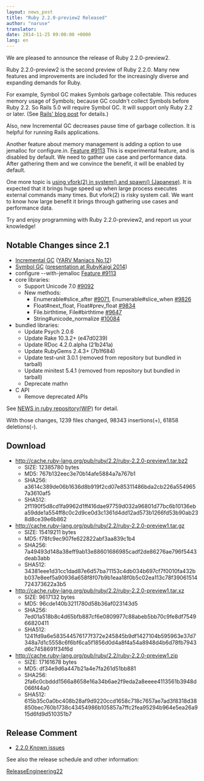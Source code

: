 ```yaml
---
layout: news_post
title: "Ruby 2.2.0-preview2 Released"
author: "naruse"
translator:
date: 2014-11-25 09:00:00 +0000
lang: en
---
```


We are pleased to announce the release of Ruby 2.2.0-preview2.

Ruby 2.2.0-preview2 is the second preview of Ruby 2.2.0.
Many new features and improvements are included for the increasingly
diverse and expanding demands for Ruby.

For example, Symbol GC makes Symbols garbage collectable.
This reduces memory usage of Symbols; because GC couldn't collect Symbols before
Ruby 2.2. So Rails 5.0 will require Symbol GC. It will support only Ruby 2.2
or later. (See [Rails' blog post](http://weblog.rubyonrails.org/2014/8/20/Rails-4-2-beta1/) for details.)

Also, new Incremental GC decreases pause time of garbage collection.
It is helpful for running Rails applications.

Another feature about memory management is adding a option to use jemalloc for configure.in.
[Feature #9113](https://bugs.ruby-lang.org/issues/9113)
This is experimental feature, and is disabled by default.
We need to gather use case and performance data.
After gathering them and we convince the benefit, it will be enabled by default.

One more topic is [using vfork(2) in system() and spawn() (Japanese)](http://www.a-k-r.org/d/2014-09.html#a2014_09_06).
It is expected that it brings huge speed up when large process executes external commands many times.
But vfork(2) is risky system call.
We want to know how large benefit it brings through gathering use cases and performance data.

Try and enjoy programming with Ruby 2.2.0-preview2, and report us your knowledge!

## Notable Changes since 2.1

* [Incremental GC](https://bugs.ruby-lang.org/issues/10137) ([YARV Maniacs No.12](http://magazine.rubyist.net/?0048-YARVManiacs))
* [Symbol GC](https://bugs.ruby-lang.org/issues/9634) ([presentation at RubyKaigi 2014](http://www.slideshare.net/authorNari/symbol-gc))
* configure --with-jemalloc [Feature #9113](https://bugs.ruby-lang.org/issues/9113)
* core libraries:
  * Support Unicode 7.0 [#9092](https://bugs.ruby-lang.org/issues/9092)
  * New methods:
    * Enumerable#slice_after [#9071](https://bugs.ruby-lang.org/issues/9071), Enumerable#slice_when [#9826](https://bugs.ruby-lang.org/issues/9826)
    * Float#next_float, Float#prev_float [#9834](https://bugs.ruby-lang.org/issues/9834)
    * File.birthtime, File#birthtime [#9647](https://bugs.ruby-lang.org/issues/9647)
    * String#unicode_normalize [#10084](https://bugs.ruby-lang.org/issues/10084)
* bundled libraries:
  * Update Psych 2.0.6
  * Update Rake 10.3.2+ (e47d0239)
  * Update RDoc 4.2.0.alpha (21b241a)
  * Update RubyGems 2.4.3+ (7b1f684)
  * Update test-unit 3.0.1 (removed from repository but bundled
in tarball)
  * Update minitest 5.4.1 (removed from repository but bundled in tarball)
  * Deprecate mathn
* C API
  * Remove deprecated APIs

See [NEWS in ruby repository(WIP)](https://github.com/ruby/ruby/blob/v2_2_0_preview2/NEWS) for detail.

With those changes, 1239 files changed, 98343 insertions(+), 61858 deletions(-).

## Download

* <http://cache.ruby-lang.org/pub/ruby/2.2/ruby-2.2.0-preview1.tar.bz2>
  * SIZE:   12385780 bytes
  * MD5:    767b132eec3e70b14afe5884a7a767b1
  * SHA256: a3614c389de06b1636d8b919f2cd07e85311486bda2cb226a5549657a3610af5
  * SHA512: 2f1190f5d8cd1fa9962d1ff416dae97759d032a96801d77bc6b10136eba59dde1a554ff8c0c2d9ce0d3c1361d4dd12ad573b1266fd53b90ab238d8ce39e6b862
* <http://cache.ruby-lang.org/pub/ruby/2.2/ruby-2.2.0-preview1.tar.gz>
  * SIZE:   15419211 bytes
  * MD5:    f78fc9ec907fe622822abf3aa839c1b4
  * SHA256: 7a49493d148a38eff9ab13e88601686985cadf2de86276ae796f5443deab3abb
  * SHA512: 34381eee1d31cc1dad87e6d57ba71153c4db034b697cf7f0010fa432bb037e8eef5a90936a658f8f07b9b1eaa18f0b5c02ea113c78f39061514724373622a3b5
* <http://cache.ruby-lang.org/pub/ruby/2.2/ruby-2.2.0-preview1.tar.xz>
  * SIZE:   9617132 bytes
  * MD5:    96cde140b3211780d58b36af023143d5
  * SHA256: 7ed01a518b8c4d65bfb887cf6e0809977c88abeb5bb70c9fe8df754966820411
  * SHA512: 1241fd9a6e583544576177f372e245845b9df1427104b595963e37d7348a7d1c5558c6f6bf6ca5f1856d0d4a8f4a54a8948d4b6d78fb7943d6c7458691f34f6d
* <http://cache.ruby-lang.org/pub/ruby/2.2/ruby-2.2.0-preview1.zip>
  * SIZE:   17161678 bytes
  * MD5:    df34e9d6a447b21a4e7fa261d51bb881
  * SHA256: 2fa6c0cbddd1566a8658e16a34b6ae2f9eda2a8eeee4113561b3948d066f44a0
  * SHA512: 615b35c0a0bc408b28af9d9220ccd1658c718c7657ae7ad3f8318d38850bec760b1738c43454986b105857a7ffc2fea95294b964e5ea26a915d6fd9d510351b7

## Release Comment

* [2.2.0 Known issues](http://bugs.ruby-lang.org/projects/ruby-trunk/issues?query_id=115)

See also the release schedule and other information:

[ReleaseEngineering22](http://bugs.ruby-lang.org/projects/ruby-trunk/wiki/ReleaseEngineering22)
